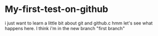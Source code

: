 # My-first-test-on-github
i just want to learn a little bit about git and github.c
hmm let's see what happens here.
I think i'm in the new branch "first branch"
